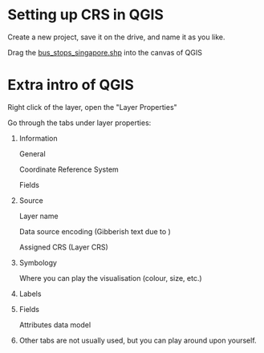 # Setting up CRS in QGIS

Create a new project, save it on the drive, and name it as you like. 

Drag the [bus_stops_singapore.shp](file:///Users/bayili/Documents/sutd/GIS-bootcamp_qgisfiles/data/bus_stops_singapore.shp) into the canvas of QGIS



# Extra intro of QGIS

Right click of the layer, open the "Layer Properties"

Go through the tabs under layer properties:

1. Information

   General

   Coordinate Reference System

   Fields

2. Source

   Layer name

   Data source encoding (Gibberish text due to )

   Assigned CRS (Layer CRS)

3. Symbology

   Where you can play the visualisation (colour, size, etc.)

4. Labels

5. Fields

   Attributes data model

6. Other tabs are not usually used, but you can play around upon yourself.
